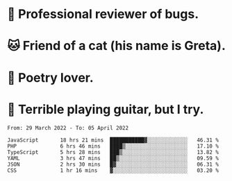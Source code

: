 # 🐛 Professional reviewer of bugs.
# 🐱 Friend of a cat (his name is Greta).
# 📜 Poetry lover.
# 🎸 Terrible playing guitar, but I try.

<!--START_SECTION:waka-->

```text
From: 29 March 2022 - To: 05 April 2022

JavaScript       18 hrs 21 mins  ███████████▓░░░░░░░░░░░░░   46.31 %
PHP              6 hrs 46 mins   ████▒░░░░░░░░░░░░░░░░░░░░   17.10 %
TypeScript       5 hrs 28 mins   ███▒░░░░░░░░░░░░░░░░░░░░░   13.82 %
YAML             3 hrs 47 mins   ██▒░░░░░░░░░░░░░░░░░░░░░░   09.59 %
JSON             2 hrs 30 mins   █▓░░░░░░░░░░░░░░░░░░░░░░░   06.31 %
CSS              1 hr 16 mins    ▓░░░░░░░░░░░░░░░░░░░░░░░░   03.20 %
```

<!--END_SECTION:waka-->
